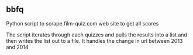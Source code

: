 ## bbfq

Python script to scrape film-quiz.com web site to get all scores

The script iterates through each quizzes and pulls the results into a list and then writes the list out to a file. It handles the change in url between 2013 and 2014
